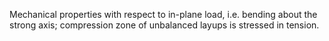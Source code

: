 Mechanical properties with respect to in-plane load, i.e. bending about the strong axis; compression zone of unbalanced layups is stressed in tension.